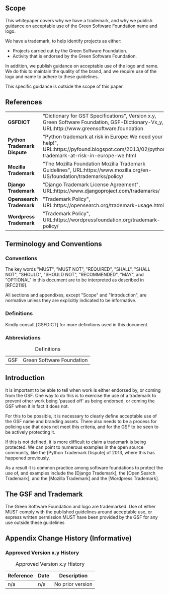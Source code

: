 ## Scope

This whitepaper covers why we have a trademark, and why we publish guidance on acceptable use of the Green Software Foundation name and logo.

We have a trademark, to help identify projects as either:

- Projects carried out by the Green Software Foundation.
- Activity that is endorsed by the Green Software Foundation.

In addition, we publish guidance on acceptable use of the logo and name. We do this to maintain the quality of the brand, and we require use of the logo and name to adhere to these guidelines.

This specific guidance is outside the scope of this paper.

## References

<table>
  <tbody>
    <tr>
      <td><strong>GSFDICT</strong></td>
      <td>“Dictionary for GST Specifications”, Version x.y, Green Software Foundation, GSF-Dictionary-Vx_y, URL:http://www.greensoftware.foundation</td></tr>
      <td><strong>Python Trademark Dispute</strong></td>
      <td>"Python trademark at risk in Europe: We need your help!", URL:https://pyfound.blogspot.com/2013/02/python-trademark-at-risk-in-europe-we.html</td></tr>
      <td><strong>Mozilla Trademark</strong></td>
      <td>"The Mozilla Foundation Mozilla Trademark Guidelines", URL:https://www.mozilla.org/en-US/foundation/trademarks/policy/</td></tr>
      <td><strong>Django Trademark</strong></td>
      <td>"Django Trademark License Agreement", URL:https://www.djangoproject.com/trademarks/</td></tr>
      <td><strong>Opensearch Trademark</strong></td>
      <td>"Trademark Policy", URL:https://opensearch.org/trademark-usage.html</td></tr>
      <td><strong>Wordpress Trademark</strong></td>
      <td>"Trademark Policy", URL:https://wordpressfoundation.org/trademark-policy/</td></tr>

  </tbody>
</table>


## Terminology and Conventions
### Conventions

The key words "MUST", "MUST NOT", "REQUIRED", "SHALL", "SHALL NOT", "SHOULD", "SHOULD NOT", "RECOMMENDED", "MAY", and "OPTIONAL" in this document are to be interpreted as described in [RFC2119].

All sections and appendixes, except "Scope" and "Introduction", are normative unless they are explicitly indicated to be informative.

### Definitions

Kindly consult [GSFDICT] for more definitions used in this document.

### Abbreviations

<table>
<caption>Definitions</caption>
<tbody>
  <tr>
    <td>GSF</td>
    <td>Green Software Foundation</td>
  </tr>
</tbody>
</table>

## Introduction

It is important to be able to tell when work is either endorsed by, or coming from the GSF. One way to do this is to exercise the use of a trademark to prevent other work being 'passed off' as being endorsed, or coming the GSF when it in fact it does not.

For this to be possible, it is necessary to clearly define acceptable use of the GSF name and branding assets. There also needs to be a process for policing use that does not meet this criteria, and for the GSF to be seen to be actively protecting it.

If this is not defined, it is more difficult to claim a trademark is being protected.  We can point to numerous examples in the open source community, like the [Python Trademark Dispute] of 2013, where this has happened previously.

As a result it is common practice among software foundations to protect the use of, and examples include the [Django Trademark], the [Open Search Trademark], and the [Mozilla Trademark] and the [Wordpress Trademark].

## The GSF and Trademark

The Green Software Foundation and logo are trademarked. Use of either MUST comply with the published guidelines around acceptable use, or express written permission MUST have been provided by the GSF for any use outside these guidelines

## Appendix Change History (Informative)

### Approved Version x.y History

<table>
    <caption>Approved Version x.y History</caption>
    <thead>
        <tr>
            <th>Reference</th>
            <th>Date</th>
            <th>Description</th>
        </tr>
    </thead>
    <tbody>    
        <tr>
            <td>n/a</td>
            <td>n/a</td>
            <td>No prior version</td>
        </tr>
    </tbody>
</table>
